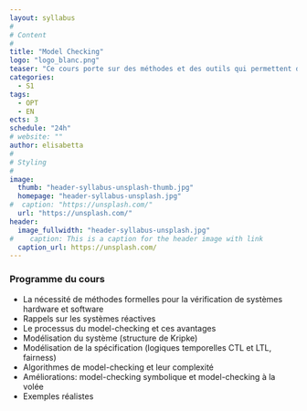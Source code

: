 ```yaml
---
layout: syllabus
#
# Content
#
title: "Model Checking"
logo: "logo_blanc.png"
teaser: "Ce cours porte sur des méthodes et des outils qui permettent de vérifier automatiquement si un système (software ou hardware) vérifie une spécification donnée."
categories:
  - S1
tags:
  - OPT
  - EN
ects: 3
schedule: "24h"
# website: ""
author: elisabetta
#
# Styling
#
image:
  thumb: "header-syllabus-unsplash-thumb.jpg"
  homepage: "header-syllabus-unsplash.jpg"
#  caption: "https://unsplash.com/"
  url: "https://unsplash.com/"
header:
  image_fullwidth: "header-syllabus-unsplash.jpg"
#    caption: This is a caption for the header image with link
  caption_url: https://unsplash.com/
---
```


### Programme du cours

- La nécessité de méthodes formelles pour la vérification de systèmes hardware et software
- Rappels sur les systèmes réactives
- Le processus du model-checking et ces avantages
- Modélisation du système (structure de Kripke)
- Modélisation de la spécification (logiques temporelles CTL et LTL, fairness)
- Algorithmes de model-checking et leur complexité
- Améliorations: model-checking symbolique et model-checking à la volée
- Exemples réalistes
